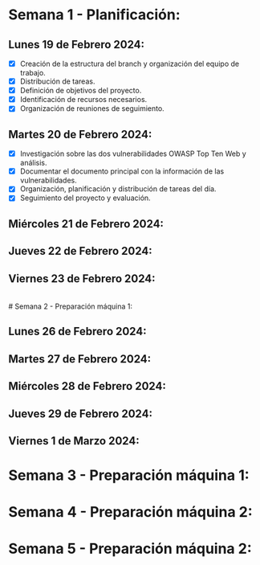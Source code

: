 # Semana 1 - Planificación:


## Lunes 19 de Febrero 2024:

- [X] Creación de la estructura del branch y organización del equipo de trabajo.
- [X] Distribución de tareas.
- [X] Definición de objetivos del proyecto.
- [X] Identificación de recursos necesarios.
- [X] Organización de reuniones de seguimiento.

## Martes 20 de Febrero 2024:

- [X] Investigación sobre las dos vulnerabilidades OWASP Top Ten Web y análisis.
- [X] Documentar el documento principal con la información de las vulnerabilidades.
- [X] Organización, planificación y distribución de tareas del día.
- [X] Seguimiento del proyecto y evaluación.

## Miércoles 21 de Febrero 2024:


## Jueves 22 de Febrero 2024:


## Viernes 23 de Febrero 2024:


<br>
# Semana 2 - Preparación máquina 1:


## Lunes 26 de Febrero 2024:


## Martes 27 de Febrero 2024:


## Miércoles 28 de Febrero 2024:


## Jueves 29 de Febrero 2024:


## Viernes 1 de Marzo 2024:



# Semana 3 - Preparación máquina 1:


# Semana 4 - Preparación máquina 2:

# Semana 5 - Preparación máquina 2: